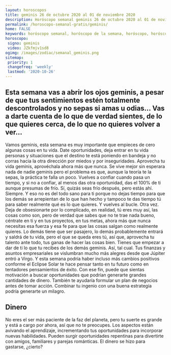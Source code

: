 ```yaml
---
layout: horoscopos
title: geminis 26 de octubre 2020 al 01 de noviembre 2020 
description: Horóscopo semanal geminis 26 de octubre 2020 al 01 de noviembre 2020. Esta semana vas a abrir los ojos geminis, a pesar de que tus sentimientos estén totalmente descontrolados y no sepas si amas u odias… Vas a darte cuenta de lo que de verdad sientes, de lo que quieres cerca, de lo que no quieres volver a ver…
permalink: /horoscopo-semanal-gratis/geminis/
home: FALSE
keywords: horóscopo semanal, horóscopo de la semana, horóscopo, horóscopo gratis,horóscopos, horóscopo esperanza gracia, horoscopos geminis la semana, horóscopos gratis, Tarot, Astrologia, Zodíaco, geminis, horoscopo gratis, semanal
horoscopo:
 signo: geminis
 video: JZkfmjv1sd8
ogimg: /images/zodiac/semanal_geminis.png
sitemap:
 priority: 1
 changefreq: 'weekly'
 lastmod: '2020-10-26'
---
```




## Esta semana vas a abrir los ojos geminis, a pesar de que tus sentimientos estén totalmente descontrolados y no sepas si amas u odias… Vas a darte cuenta de lo que de verdad sientes, de lo que quieres cerca, de lo que no quieres volver a ver…

Vamos geminis, esta semana es muy importante que empieces de cero algunas cosas en tu vida. Date oportunidades, deja entrar en tu vida personas y situaciones que el destino te está poniendo en bandeja y no corras hacia la otra dirección por miedos y por inseguridades. Aprovecha tu vida geminis, aprovéchala ahora más que nunca. Se vive mejor sin esperara nada de nadie geminis pero el problema es que, aunque la teoría te la sepas, la práctica te falla un poco. Vuelves a confiar cuando pasa un tiempo, y si no a confiar, al menos das otra oportunidad, das el 100% de ti aunque presumas de frío. Sí, quizás seas frío después, pero estás ahí. Siempre. Y eso no es del todo sano para ti porque no dejas tiempo para que los demás se arrepientan de lo que han hecho y tampoco te das tiempo tú para saber realmente qué es lo que quieres. Y vuelves al bucle. Otra vez. Deja de obsesionarte por lo complicado, en realidad, tú eres muy así, las cosas como son, pero de verdad que sabes que no te trae nada bueno, céntrate en ti y en tus proyectos, en tus metas, ahora más que nunca necesitas esa fuerza y esa fe para que las cosas salgan como realmente quieres. Lo demás tiene que ser pasajero, lo demás probablemente entrará y saldrá de tu vida, pero el que se queda eres tú, así que, aprovecha tu talento ante todo, tus ganas de hacer las cosas bien. Tienes que empezar a dar de ti lo que tu recibes de los demás geminis. Así, tal cual. Tus finanzas y asuntos empresariales se vislumbran mucho más alegres desde que Júpiter entró a Virgo. Y esta semana podría haber incluso más cambios positivos conforme el Eclipse Solar te hace pensar tanto en tu futuro como en tentadores pensamientos de éxito. Con ese fin, puede que sientas motivación a buscar oportunidades que podrían generarte grandes cantidades de dinero. También te ayudaría formular un plan de negocios antes de tomar acción. Combinar tu ingenio con una buena estrategia podría generarte un milagro.

## Dinero

No eres el ser más paciente de la faz del planeta, pero tu suerte es grande y está a cargo por ahora, así que no te preocupes. Los aspectos están avivando el aprendizaje, incrementando tus oportunidades para incorporar nuevas habilidades. Pueden surgir oportunidades repentinas para divertirte con amigos, familiares y parejas románticas. El dinero se hizo para gastarse, ¿cierto?